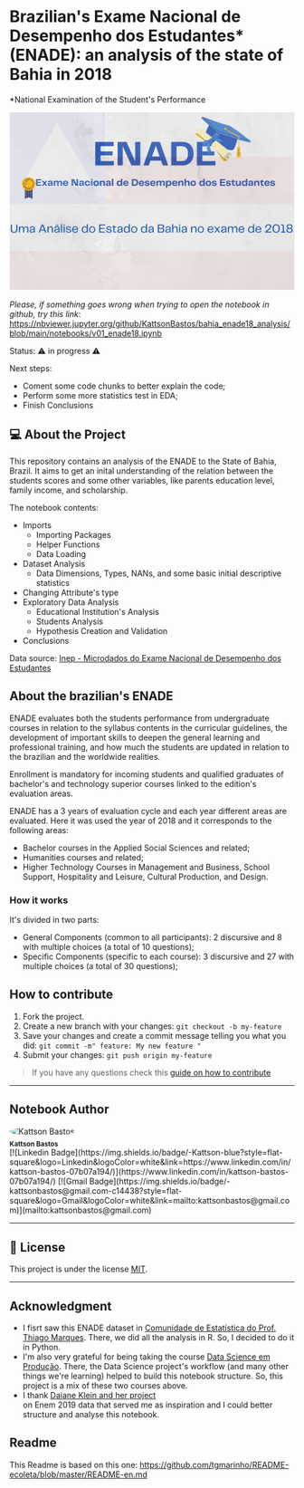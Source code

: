 # Brazilian's Exame Nacional de Desempenho dos Estudantes* (ENADE): an analysis of the state of Bahia in 2018
*National Examination of the Student's Performance

![](https://github.com/KattsonBastos/bahia_enade18_analysis/blob/main/img/banner.png)

_Please, if something goes wrong when trying to open the notebook in github, try this link_: https://nbviewer.jupyter.org/github/KattsonBastos/bahia_enade18_analysis/blob/main/notebooks/v01_enade18.ipynb

Status: ⚠️ in progress ⚠️

Next steps: <br>
- Coment some code chunks to better explain the code;
- Perform some more statistics test in EDA;
- Finish Conclusions

## 💻 About the Project

This repository contains an analysis of the ENADE to the State of Bahia, Brazil. It aims to get an inital understanding of the relation between the students scores and some other variables, like parents education level, family income, and scholarship.

The notebook contents:
- Imports
    - Importing Packages
    - Helper Functions
    - Data Loading
- Dataset Analysis
    - Data Dimensions, Types, NANs, and some basic initial descriptive statistics
- Changing Attribute's type
- Exploratory Data Analysis
    - Educational Institution's Analysis
    - Students Analysis
    - Hypothesis Creation and Validation
- Conclusions

Data source: <a href="https://www.gov.br/inep/pt-br/acesso-a-informacao/dados-abertos/microdados/enade">Inep - Microdados do Exame Nacional de Desempenho dos Estudantes</a>

## About the brazilian's ENADE

ENADE evaluates both the students performance from undergraduate courses in relation to the syllabus contents in the curricular guidelines, the development of important skills to deepen the general learning and professional training, and how much the students are updated in relation to the brazilian and the worldwide realities. <br>

Enrollment is mandatory for incoming students and qualified graduates of bachelor's and technology superior courses linked to the edition's evaluation areas.<br>

ENADE has a 3 years of evaluation cycle and each year different areas are evaluated. Here it was used the year of 2018 and it corresponds to the following areas:

- Bachelor courses in the Applied Social Sciences and related;
- Humanities courses and related;
- Higher Technology Courses in Management and Business, School Support, Hospitality and Leisure, Cultural Production, and Design.

### How it works

It's divided in two parts: 
- General Components (common to all participants): 2 discursive and 8 with multiple choices (a total of 10 questions);
- Specific Components (specific to each course): 3 discursive and 27 with multiple choices (a total of 30 questions);

## How to contribute

1. Fork the project.
2. Create a new branch with your changes: `git checkout -b my-feature`
3. Save your changes and create a commit message telling you what you did: `git commit -m" feature: My new feature "`
4. Submit your changes: `git push origin my-feature`
> If you have any questions check this [guide on how to contribute](./CONTRIBUTING.md)

---

## Notebook Author

<img style="border-radius: 50%;" src="https://avatars2.githubusercontent.com/u/58278775?s=400&u=d8844a4668b5e377aaf6d021001dd3bd7338c205&v=4" width="100px;" alt="Kattson Bastos"/>
<br>
<sub><b>Kattson Bastos</b></sub></a>
<br>
[![Linkedin Badge](https://img.shields.io/badge/-Kattson-blue?style=flat-square&logo=Linkedin&logoColor=white&link=https://www.linkedin.com/in/kattson-bastos-07b07a194/)](https://www.linkedin.com/in/kattson-bastos-07b07a194/) 
[![Gmail Badge](https://img.shields.io/badge/-kattsonbastos@gmail.com-c14438?style=flat-square&logo=Gmail&logoColor=white&link=mailto:kattsonbastos@gmail.com)](mailto:kattsonbastos@gmail.com)

---


## 📝 License

This project is under the license [MIT](./LICENSE).

---

## Acknowledgment
- I fisrt saw this ENADE dataset in <a href="https://comunidadeestatistica.landen.co/">Comunidade de Estatística do Prof. Thiago Marques</a>. There, we did all the analysis in R. So, I decided to do it in Python.
- I'm also very grateful for being taking the course <a href="https://comunidadeestatistica.landen.co/">Data Science em Produção</a>. There, the Data Science project's workflow (and many other things we're learning) helped to build this notebook structure. So, this project is a mix of these two courses above.
- I thank <a href="https://github.com/daianeklein/imersao-dados-Alura/blob/main/Analise-Educacao.ipynb">Daiane Klein and her project</a></br> on Enem 2019 data that served me as inspiration and I could better structure and analyse this notebook.

## Readme
This Readme is based on this one: https://github.com/tgmarinho/README-ecoleta/blob/master/README-en.md
